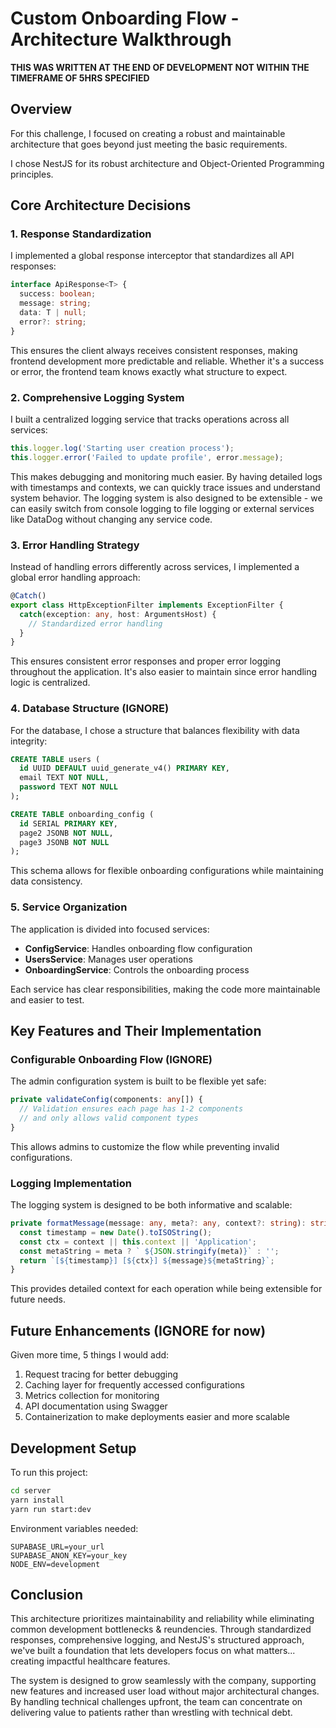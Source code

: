 # Custom Onboarding Flow - Architecture Walkthrough
****THIS WAS WRITTEN AT THE END OF DEVELOPMENT NOT WITHIN THE TIMEFRAME OF 5HRS SPECIFIED****

## Overview
For this challenge, I focused on creating a robust and maintainable architecture that goes beyond just meeting the basic requirements.

I chose NestJS for its robust architecture and Object-Oriented Programming principles.

## Core Architecture Decisions

### 1. Response Standardization
I implemented a global response interceptor that standardizes all API responses:
```typescript
interface ApiResponse<T> {
  success: boolean;
  message: string;
  data: T | null;
  error?: string;
}
```
This ensures the client always receives consistent responses, making frontend development more predictable and reliable. Whether it's a success or error, the frontend team knows exactly what structure to expect.

### 2. Comprehensive Logging System
I built a centralized logging service that tracks operations across all services:
```typescript
this.logger.log('Starting user creation process');
this.logger.error('Failed to update profile', error.message);
```
This makes debugging and monitoring much easier. By having detailed logs with timestamps and contexts, we can quickly trace issues and understand system behavior. The logging system is also designed to be extensible - we can easily switch from console logging to file logging or external services like DataDog without changing any service code.

### 3. Error Handling Strategy
Instead of handling errors differently across services, I implemented a global error handling approach:
```typescript
@Catch()
export class HttpExceptionFilter implements ExceptionFilter {
  catch(exception: any, host: ArgumentsHost) {
    // Standardized error handling
  }
}
```
This ensures consistent error responses and proper error logging throughout the application. It's also easier to maintain since error handling logic is centralized.

### 4. Database Structure (IGNORE)
For the database, I chose a structure that balances flexibility with data integrity:
```sql
CREATE TABLE users (
  id UUID DEFAULT uuid_generate_v4() PRIMARY KEY,
  email TEXT NOT NULL,
  password TEXT NOT NULL
);

CREATE TABLE onboarding_config (
  id SERIAL PRIMARY KEY,
  page2 JSONB NOT NULL,
  page3 JSONB NOT NULL
);
```
This schema allows for flexible onboarding configurations while maintaining data consistency.

### 5. Service Organization
The application is divided into focused services:
- **ConfigService**: Handles onboarding flow configuration
- **UsersService**: Manages user operations
- **OnboardingService**: Controls the onboarding process

Each service has clear responsibilities, making the code more maintainable and easier to test.

## Key Features and Their Implementation

### Configurable Onboarding Flow (IGNORE)
The admin configuration system is built to be flexible yet safe:
```typescript
private validateConfig(components: any[]) {
  // Validation ensures each page has 1-2 components
  // and only allows valid component types
}
```
This allows admins to customize the flow while preventing invalid configurations.

### Logging Implementation
The logging system is designed to be both informative and scalable:
```typescript
private formatMessage(message: any, meta?: any, context?: string): string {
  const timestamp = new Date().toISOString();
  const ctx = context || this.context || 'Application';
  const metaString = meta ? ` ${JSON.stringify(meta)}` : '';
  return `[${timestamp}] [${ctx}] ${message}${metaString}`;
}
```
This provides detailed context for each operation while being extensible for future needs.

## Future Enhancements (IGNORE for now)
Given more time, 5 things I would add:
1. Request tracing for better debugging
2. Caching layer for frequently accessed configurations
3. Metrics collection for monitoring
4. API documentation using Swagger
5. Containerization to make deployments easier and more scalable

## Development Setup
To run this project:
```bash
cd server
yarn install
yarn run start:dev
```

Environment variables needed:
```env
SUPABASE_URL=your_url
SUPABASE_ANON_KEY=your_key
NODE_ENV=development
```


## Conclusion
This architecture prioritizes maintainability and reliability while eliminating common development bottlenecks & reundencies. Through standardized responses, comprehensive logging, and NestJS's structured approach, we've built a foundation that lets developers focus on what matters... creating impactful healthcare features.

The system is designed to grow seamlessly with the company, supporting new features and increased user load without major architectural changes. By handling technical challenges upfront, the team can concentrate on delivering value to patients rather than wrestling with technical debt.


